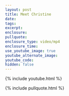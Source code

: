 ```yaml
---
layout: post
title: Meet Christine
date:
tags:
excerpt:
enclosure:
pullquote:
enclosure_type: video/mp4
enclosure_time:
use_youtube_image: true
youtube_alternate_image:
youtube_code:
hidden: false
---
```

{% include youtube.html %}

{% include pullquote.html %}
